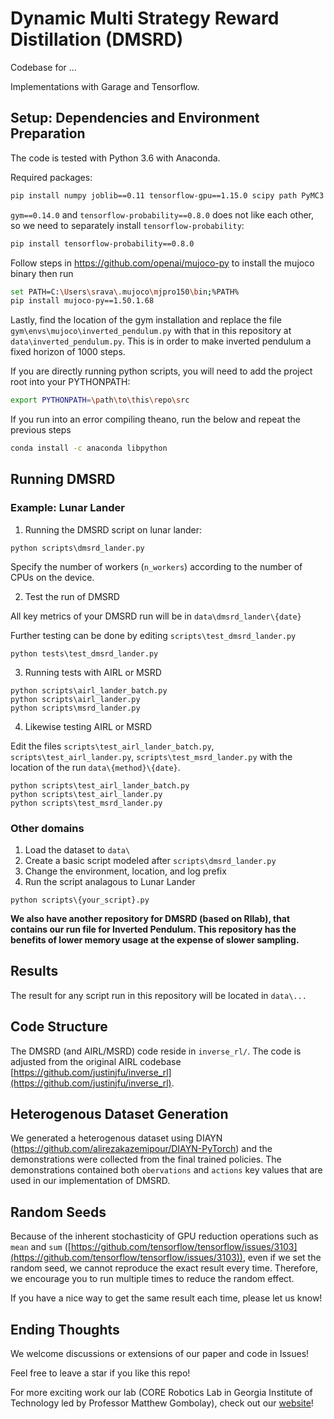 # Dynamic Multi Strategy Reward Distillation (DMSRD)

Codebase for ...

Implementations with Garage and Tensorflow.

Setup: Dependencies and Environment Preparation
---
The code is tested with Python 3.6 with Anaconda.

Required packages:
```bash
pip install numpy joblib==0.11 tensorflow-gpu==1.15.0 scipy path PyMC3 cached-property pyprind gym==0.14.0 matplotlib dowel akro ray psutil setproctitle cma Box2D
```

`gym==0.14.0` and `tensorflow-probability==0.8.0` does not like each other, so we need to separately install `tensorflow-probability`: 

```bash
pip install tensorflow-probability==0.8.0
```

Follow steps in https://github.com/openai/mujoco-py to install the mujoco binary then run
```bash
set PATH=C:\Users\srava\.mujoco\mjpro150\bin;%PATH%
pip install mujoco-py==1.50.1.68
```

Lastly, find the location of the gym installation and replace the file `gym\envs\mujoco\inverted_pendulum.py` with that in this repository at `data\inverted_pendulum.py`. This is in order to make inverted pendulum a fixed horizon of 1000 steps.

If you are directly running python scripts, you will need to add the project root into your PYTHONPATH:
```bash
export PYTHONPATH=\path\to\this\repo\src
```

If you run into an error compiling theano, run the below and repeat the previous steps
```bash
conda install -c anaconda libpython
```

Running DMSRD
---

### Example: Lunar Lander

1) Running the DMSRD script on lunar lander:
```
python scripts\dmsrd_lander.py
```
Specify the number of workers (`n_workers`) according to the number of CPUs on the device.

2) Test the run of DMSRD

All key metrics of your DMSRD run will be in `data\dmsrd_lander\{date}`

Further testing can be done by editing `scripts\test_dmsrd_lander.py`
```
python tests\test_dmsrd_lander.py
```

3) Running tests with AIRL or MSRD
```
python scripts\airl_lander_batch.py
python scripts\airl_lander.py
python scripts\msrd_lander.py
```

4) Likewise testing AIRL or MSRD

Edit the files `scripts\test_airl_lander_batch.py`, `scripts\test_airl_lander.py`, `scripts\test_msrd_lander.py` with the location of the run `data\{method}\{date}`.
```
python scripts\test_airl_lander_batch.py
python scripts\test_airl_lander.py
python scripts\test_msrd_lander.py
```


### Other domains
1. Load the dataset to `data\`
2. Create a basic script modeled after `scripts\dmsrd_lander.py`
3. Change the environment, location, and log prefix
4. Run the script analagous to Lunar Lander
```
python scripts\{your_script}.py
```
**We also have another repository for DMSRD (based on Rllab), that contains our run file for Inverted Pendulum. This repository has the benefits of lower memory usage at the expense of slower sampling.**


## Results
The result for any script run in this repository will be located in `data\...`

## Code Structure
The DMSRD (and AIRL/MSRD) code reside in `inverse_rl/`.
The code is adjusted from the original AIRL codebase [https://github.com/justinjfu/inverse_rl](https://github.com/justinjfu/inverse_rl).

## Heterogenous Dataset Generation
We generated a heterogenous dataset using DIAYN (https://github.com/alirezakazemipour/DIAYN-PyTorch) and the demonstrations were collected from the final trained policies. The demonstrations contained both `obervations` and `actions` key values that are used in our implementation of DMSRD.

## Random Seeds
Because of the inherent stochasticity of GPU reduction operations such as `mean` and `sum` ([https://github.com/tensorflow/tensorflow/issues/3103](https://github.com/tensorflow/tensorflow/issues/3103)), even if we set the random seed, we cannot reproduce the exact result every time. Therefore, we encourage you to run multiple times to reduce the random effect.

If you have a nice way to get the same result each time, please let us know!

## Ending Thoughts
We welcome discussions or extensions of our paper and code in Issues!

Feel free to leave a star if you like this repo!

For more exciting work our lab (CORE Robotics Lab in Georgia Institute of Technology led by Professor Matthew Gombolay), check out our [website](https://core-robotics.gatech.edu/)!
